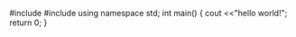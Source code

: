   #include <iostream>
  #include <cstdio>
  using namespace std;
  int main()
  {
    cout <<"hello world!";
    return 0;
  }
  
